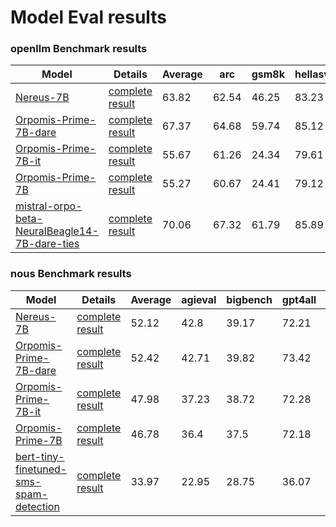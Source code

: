 # Model Eval results

### openllm Benchmark results

| Model | Details | Average | arc | gsm8k | hellaswag | mmlu | truthfulqa | winogrande |
|---|---|---|---|---|---|---|---|---|
| [Nereus-7B](https://huggingface.co/saucam/Nereus-7B) | [complete result](saucam/Nereus-7B/README.md) | 63.82 | 62.54 | 46.25 | 83.23 | 59.6 | 54.32 | 76.95 |
| [Orpomis-Prime-7B-dare](https://huggingface.co/saucam/Orpomis-Prime-7B-dare) | [complete result](saucam/Orpomis-Prime-7B-dare/README.md) | 67.37 | 64.68 | 59.74 | 85.12 | 62.21 | 53.72 | 78.77 |
| [Orpomis-Prime-7B-it](https://huggingface.co/saucam/Orpomis-Prime-7B-it) | [complete result](saucam/Orpomis-Prime-7B-it/README.md) | 55.67 | 61.26 | 24.34 | 79.61 | 51.55 | 43.68 | 73.56 |
| [Orpomis-Prime-7B](https://huggingface.co/saucam/Orpomis-Prime-7B) | [complete result](saucam/Orpomis-Prime-7B/README.md) | 55.27 | 60.67 | 24.41 | 79.12 | 52.43 | 41.02 | 73.95 |
| [mistral-orpo-beta-NeuralBeagle14-7B-dare-ties](https://huggingface.co/saucam/mistral-orpo-beta-NeuralBeagle14-7B-dare-ties) | [complete result](saucam/mistral-orpo-beta-NeuralBeagle14-7B-dare-ties/README.md) | 70.06 | 67.32 | 61.79 | 85.89 |  | 54.17 | 81.14 |


### nous Benchmark results

| Model | Details | Average | agieval | bigbench | gpt4all | truthfulqa |
|---|---|---|---|---|---|---|
| [Nereus-7B](https://huggingface.co/saucam/Nereus-7B) | [complete result](saucam/Nereus-7B/README.md) | 52.12 | 42.8 | 39.17 | 72.21 | 54.32 |
| [Orpomis-Prime-7B-dare](https://huggingface.co/saucam/Orpomis-Prime-7B-dare) | [complete result](saucam/Orpomis-Prime-7B-dare/README.md) | 52.42 | 42.71 | 39.82 | 73.42 | 53.72 |
| [Orpomis-Prime-7B-it](https://huggingface.co/saucam/Orpomis-Prime-7B-it) | [complete result](saucam/Orpomis-Prime-7B-it/README.md) | 47.98 | 37.23 | 38.72 | 72.28 | 43.68 |
| [Orpomis-Prime-7B](https://huggingface.co/saucam/Orpomis-Prime-7B) | [complete result](saucam/Orpomis-Prime-7B/README.md) | 46.78 | 36.4 | 37.5 | 72.18 | 41.02 |
| [bert-tiny-finetuned-sms-spam-detection](https://huggingface.co/mrm8488/bert-tiny-finetuned-sms-spam-detection) | [complete result](mrm8488/bert-tiny-finetuned-sms-spam-detection/README.md) | 33.97 | 22.95 | 28.75 | 36.07 | 48.09 |
